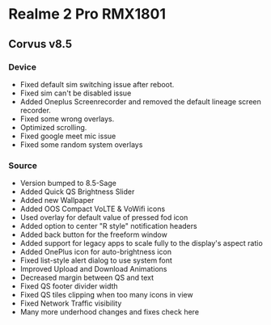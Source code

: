# Realme 2 Pro RMX1801

## Corvus v8.5
### Device
- Fixed default sim switching issue after reboot.
- Fixed sim can't be disabled issue
- Added Oneplus Screenrecorder and removed the default lineage screen recorder.
- Fixed some wrong overlays.
- Optimized scrolling.
- Fixed google meet mic issue
- Fixed some random system overlays

### Source
- Version bumped to 8.5-Sage
- Added Quick QS Brightness Slider
- Added new Wallpaper
- Added OOS Compact VoLTE & VoWifi icons
- Used overlay for default value of pressed fod icon
- Added option to center "R style" notification headers
- Added back button for the freeform window
- Added support for legacy apps to scale fully to the display's aspect ratio
- Added OnePlus icon for auto-brightness icon
- Fixed list-style alert dialog to use system font
- Improved Upload and Download Animations
- Decreased margin between QS and text
- Fixed QS footer divider width
- Fixed QS tiles clipping when too many icons in view
- Fixed Network Traffic visibility
- Many more underhood changes and fixes check here
